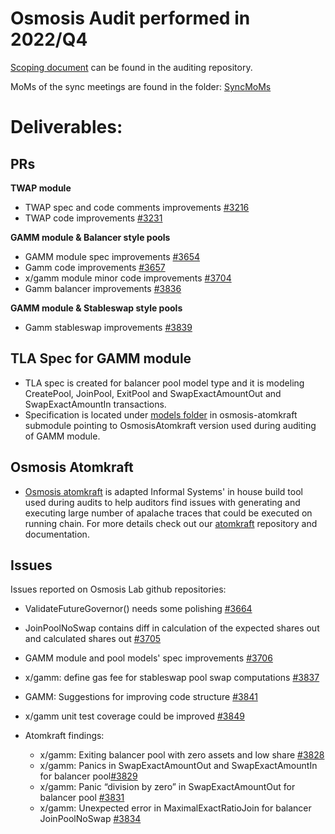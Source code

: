 
#  Osmosis Audit performed in 2022/Q4

[Scoping document](https://github.com/informalsystems/partnership-osmosis/blob/trunk/2022/Q4/Osmosis%20Phase2%20Project%20Plan.docx) can be found in the auditing repository.

MoMs of the sync meetings are found in the folder: [SyncMoMs](https://github.com/informalsystems/partnership-osmosis/tree/trunk/2022/Q4/SyncMoMs)

#  Deliverables:

 ## PRs ##
 
**TWAP module**
 - TWAP spec and code comments improvements [#3216](https://github.com/osmosis-labs/osmosis/pull/3216)
 - TWAP code improvements [#3231](https://github.com/osmosis-labs/osmosis/pull/3231)
 
**GAMM module & Balancer style pools**
 - GAMM module spec improvements [#3654 ](https://github.com/osmosis-labs/osmosis/pull/3654)
 - Gamm code improvements [#3657](https://github.com/osmosis-labs/osmosis/pull/3657)
 - x/gamm module minor code improvements [#3704](https://github.com/osmosis-labs/osmosis/pull/3704) 
 - Gamm balancer improvements [#3836](https://github.com/osmosis-labs/osmosis/pull/3836)
 
 **GAMM module & Stableswap style pools**
 -  Gamm stableswap improvements [#3839](https://github.com/osmosis-labs/osmosis/pull/3839)
 
 ## TLA Spec for GAMM module ##

- TLA spec is created for balancer pool model type and it is modeling CreatePool, JoinPool, ExitPool and SwapExactAmountOut and SwapExactAmountIn transactions.
- Specification is located under [models folder](https://github.com/informalsystems/OsmosisAtomkraft/tree/0f1363ce2dd3eca7b77e8fd09977741d4258056e/models) in osmosis-atomkraft submodule pointing to OsmosisAtomkraft version used during auditing of GAMM module.

 ## Osmosis Atomkraft ##

- [Osmosis atomkraft](https://github.com/informalsystems/OsmosisAtomkraft) is adapted Informal Systems' in house build tool used during audits to help auditors find issues with generating and executing large number of apalache traces that could be executed on running chain. For more details check out our [atomkraft](https://github.com/informalsystems/atomkraft) repository and documentation.


 ## Issues ##

Issues reported on Osmosis Lab github repositories:
- ValidateFutureGovernor() needs some polishing [#3664](https://github.com/osmosis-labs/osmosis/issues/3664)
- JoinPoolNoSwap contains diff in calculation of the expected shares out and calculated shares out [#3705](https://github.com/osmosis-labs/osmosis/issues/3705)
- GAMM module and pool models' spec improvements [#3706](https://github.com/osmosis-labs/osmosis/issues/3706)
- x/gamm: define gas fee for stableswap pool swap computations [#3837](https://github.com/osmosis-labs/osmosis/issues/3837)
- GAMM: Suggestions for improving code structure [#3841](https://github.com/osmosis-labs/osmosis/issues/3841)  
- x/gamm unit test coverage could be improved [#3849](https://github.com/osmosis-labs/osmosis/issues/3849)

- Atomkraft findings:
  - x/gamm: Exiting balancer pool with zero assets and low share [#3828](https://github.com/osmosis-labs/osmosis/issues/3828)
  - x/gamm: Panics in SwapExactAmountOut and SwapExactAmountIn for balancer pool[#3829](https://github.com/osmosis-labs/osmosis/issues/3829)
  - x/gamm: Panic “division by zero” in SwapExactAmountOut for balancer pool [#3831](https://github.com/osmosis-labs/osmosis/issues/3831)
  - x/gamm: Unexpected error in MaximalExactRatioJoin for balancer JoinPoolNoSwap [#3834](https://github.com/osmosis-labs/osmosis/issues/3834)
 

 


